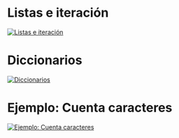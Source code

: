# Listas e iteración
[![Listas e iteración](http://img.youtube.com/vi/uQn3C1yNgH3A/0.jpg)](http://www.youtube.com/watch?v=Qn3C1yNgH3A)

# Diccionarios
[![Diccionarios](http://img.youtube.com/vi/l0hFoPVqhVI/0.jpg)](http://www.youtube.com/watch?v=l0hFoPVqhVI)

# Ejemplo: Cuenta caracteres
[![Ejemplo: Cuenta caracteres](http://img.youtube.com/vi/VVxL8YpSds4/0.jpg)](http://www.youtube.com/watch?v=VVxL8YpSds4)
